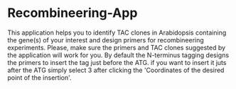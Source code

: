 # Recombineering-App
This application helps you to identify TAC clones in Arabidopsis containing the gene(s) of your interest and design primers for recombineering experiments.
Please, make sure the primers and TAC clones suggested by the application will work for you. By default the N-terminus tagging designs the primers to insert the tag just before the ATG. if you want to insert it juts after the ATG simply select 3 after clicking the 'Coordinates of the desired point of the insertion'. 

